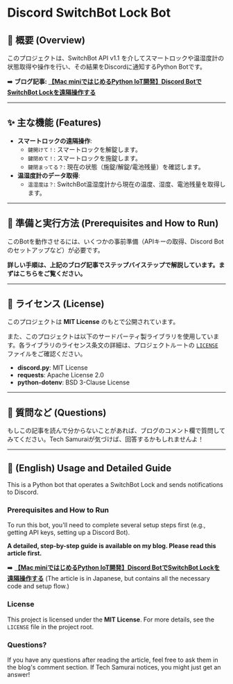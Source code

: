 # Discord SwitchBot Lock Bot

## 📖 概要 (Overview)

このプロジェクトは、SwitchBot API v1.1 を介してスマートロックや温湿度計の状態取得や操作を行い、その結果をDiscordに通知するPython Botです。

➡️ **ブログ記事: [【Mac miniではじめるPython IoT開発】Discord BotでSwitchBot Lockを遠隔操作する](https://samurai-human-go.com/python-discord-bot-switchbot-lock/)**

---

## ✨ 主な機能 (Features)

* **スマートロックの遠隔操作**:
    * `鍵開けて！`: スマートロックを解錠します。
    * `鍵閉めて！`: スマートロックを施錠します。
    * `鍵閉まってる？`: 現在の状態（施錠/解錠/電池残量）を確認します。
* **温湿度計のデータ取得**:
    * `温湿度は？`: SwitchBot温湿度計から現在の温度、湿度、電池残量を取得します。

---

## 🚀 準備と実行方法 (Prerequisites and How to Run)

このBotを動作させるには、いくつかの事前準備（APIキーの取得、Discord Botのセットアップなど）が必要です。

**詳しい手順は、上記のブログ記事でステップバイステップで解説しています。まずはこちらをご覧ください。**

---

## 📜 ライセンス (License)

このプロジェクトは **MIT License** のもとで公開されています。

また、このプロジェクトは以下のサードパーティ製ライブラリを使用しています。各ライブラリのライセンス条文の詳細は、プロジェクトルートの [`LICENSE`](LICENSE) ファイルをご確認ください。

* **discord.py**: MIT License
* **requests**: Apache License 2.0
* **python-dotenv**: BSD 3-Clause License

---

## 💬 質問など (Questions)

もしこの記事を読んで分からないことがあれば、ブログのコメント欄で質問してみてください。Tech Samuraiが気づけば、回答するかもしれませんよ！

-------------------------------------------

## 📖 (English) Usage and Detailed Guide

This is a Python bot that operates a SwitchBot Lock and sends notifications to Discord.

### Prerequisites and How to Run

To run this bot, you'll need to complete several setup steps first (e.g., getting API keys, setting up a Discord Bot).

**A detailed, step-by-step guide is available on my blog. Please read this article first.**

➡️ **[【Mac miniではじめるPython IoT開発】Discord BotでSwitchBot Lockを遠隔操作する](https://samurai-human-go.com/python-discord-bot-switchbot-lock/)** (The article is in Japanese, but contains all the necessary code and setup flow.)

### License

This project is licensed under the **MIT License**. For more details, see the `LICENSE` file in the project root.

### Questions?

If you have any questions after reading the article, feel free to ask them in the blog's comment section. If Tech Samurai notices, you might just get an answer!